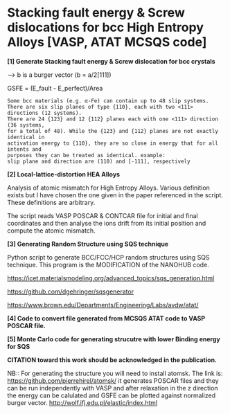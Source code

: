 # Stacking fault energy & Screw dislocations for bcc High Entropy Alloys [VASP, ATAT MCSQS code]

**[1] Generate Stacking fault energy & Screw dislocation for bcc crystals**

--> b is a burger vector (b = a/2[111])

GSFE = (E_fault - E_perfect)/Area

```
Some bcc materials (e.g. α-Fe) can contain up to 48 slip systems. 
There are six slip planes of type {110}, each with two <111> directions (12 systems). 
There are 24 {123} and 12 {112} planes each with one <111> direction (36 systems, 
for a total of 48). While the {123} and {112} planes are not exactly identical in 
activation energy to {110}, they are so close in energy that for all intents and 
purposes they can be treated as identical. example: 
slip plane and direction are (110) and [-111], respectively
```

**[2] Local-lattice-distortion HEA Alloys**

Analysis of atomic mismatch for High Entropy Alloys. Various definition exists but I have chosen the one given in the paper referenced in the script. These definitions are arbitrary.

The script reads VASP POSCAR & CONTCAR file for initial and final coordinates and then analyse the ions drift from its initial position and compute the atomic mismatch.

**[3] Generating Random Structure using SQS technique**

Python script to generate BCC/FCC/HCP random structures using SQS technique. This program is the MODIFICATION of the NANOHUB code.

https://icet.materialsmodeling.org/advanced_topics/sqs_generation.html 

https://github.com/dgehringer/sqsgenerator 

https://www.brown.edu/Departments/Engineering/Labs/avdw/atat/

**[4] Code to convert file generated from MCSQS ATAT code to VASP POSCAR file.**

**[5] Monte Carlo code for generating strucutre with lower Binding energy for SQS**

**CITATION toward this work should be acknowledged in the publication.**

NB:: For generating the structure you will need to install atomsk. The link is:
https://github.com/pierrehirel/atomsk/ 
it generates POSCAR files and they can be run independently with VASP and after relaxation in the z direction
the energy can be calulated and GSFE can be plotted against normalized burger vector.
http://wolf.ifj.edu.pl/elastic/index.html
